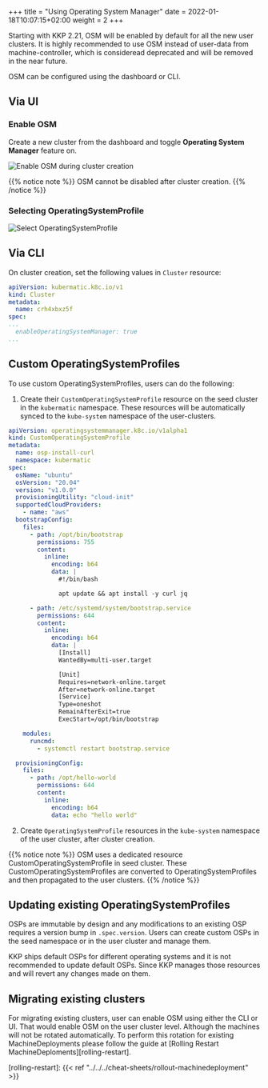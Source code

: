 +++
title = "Using Operating System Manager"
date = 2022-01-18T10:07:15+02:00
weight = 2
+++

Starting with KKP 2.21, OSM will be enabled by default for all the new user clusters. It is highly recommended to use OSM instead of user-data from machine-controller, which is consideread deprecated and will be removed in the near future.

OSM can be configured using the dashboard or CLI.

## Via UI

### Enable OSM

Create a new cluster from the dashboard and toggle **Operating System Manager** feature on.

![Enable OSM during cluster creation](/img/kubermatic/v2.23/tutorials/operating_system_manager/osm_dashboard.png?classes=shadow,border "Enable OSM during cluster creation")

{{% notice note %}}
OSM cannot be disabled after cluster creation.
{{% /notice %}}

### Selecting OperatingSystemProfile

![Select OperatingSystemProfile](/img/kubermatic/v2.23/tutorials/operating_system_manager/osm_select.png?classes=shadow,border "Select OperatingSystemProfile")

## Via CLI

On cluster creation, set the following values in `Cluster` resource:

```yaml
apiVersion: kubermatic.k8c.io/v1
kind: Cluster
metadata:
  name: crh4xbxz5f
spec:
...
  enableOperatingSystemManager: true
...
```

## Custom OperatingSystemProfiles

To use custom OperatingSystemProfiles, users can do the following:

1. Create their `CustomOperatingSystemProfile` resource on the seed cluster in the `kubermatic` namespace. These resources will be automatically synced to the `kube-system` namespace of the user-clusters.

```yaml
apiVersion: operatingsystemmanager.k8c.io/v1alpha1
kind: CustomOperatingSystemProfile
metadata:
  name: osp-install-curl
  namespace: kubermatic
spec:
  osName: "ubuntu"
  osVersion: "20.04"
  version: "v1.0.0"
  provisioningUtility: "cloud-init"
  supportedCloudProviders:
    - name: "aws"
  bootstrapConfig:
    files:
      - path: /opt/bin/bootstrap
        permissions: 755
        content:
          inline:
            encoding: b64
            data: |
              #!/bin/bash

              apt update && apt install -y curl jq

      - path: /etc/systemd/system/bootstrap.service
        permissions: 644
        content:
          inline:
            encoding: b64
            data: |
              [Install]
              WantedBy=multi-user.target

              [Unit]
              Requires=network-online.target
              After=network-online.target
              [Service]
              Type=oneshot
              RemainAfterExit=true
              ExecStart=/opt/bin/bootstrap

    modules:
      runcmd:
        - systemctl restart bootstrap.service

  provisioningConfig:
    files:
      - path: /opt/hello-world
        permissions: 644
        content:
          inline:
            encoding: b64
            data: echo "hello world"
```

2. Create `OperatingSystemProfile` resources in the `kube-system` namespace of the user cluster, after cluster creation.

{{% notice note %}}
OSM uses a dedicated resource CustomOperatingSystemProfile in seed cluster. These CustomOperatingSystemProfiles are converted to OperatingSystemProfiles and then propagated to the user clusters.
{{% /notice %}}


## Updating existing OperatingSystemProfiles

OSPs are immutable by design and any modifications to an existing OSP requires a version bump in `.spec.version`. Users can create custom OSPs in the seed namespace or in the user cluster and manage them.

KKP ships default OSPs for different operating systems and it is not recommended to update default OSPs. Since KKP manages those resources and will revert any changes made on them.

## Migrating existing clusters

For migrating existing clusters, user can enable OSM using either the CLI or UI. That would enable OSM on the user cluster level. Although the machines will not be rotated automatically. To perform this rotation for existing MachineDeployments please follow the guide at [Rolling Restart MachineDeploments][rolling-restart].

[rolling-restart]: {{< ref "../../../cheat-sheets/rollout-machinedeployment" >}}
